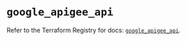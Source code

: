 # `google_apigee_api`

Refer to the Terraform Registry for docs: [`google_apigee_api`](https://registry.terraform.io/providers/hashicorp/google/6.18.0/docs/resources/apigee_api).
